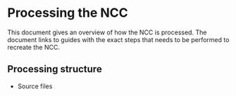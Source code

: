 # Processing the NCC
This document gives an overview of how the NCC is processed. The document links to guides with the exact steps that needs to be performed to recreate the NCC.

## Processing structure

* Source files
